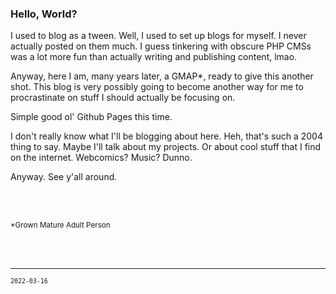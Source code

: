 ### Hello, World?

I used to blog as a tween. Well, I used to set up blogs for myself. I never actually posted on them much. I guess tinkering with obscure PHP CMSs was a lot more fun than actually writing and publishing content, lmao.

Anyway, here I am, many years later, a GMAP*, ready to give this another shot. This blog is very possibly going to become another way for me to procrastinate on stuff I should actually be focusing on.

Simple good ol' Github Pages this time.

I don't really know what I'll be blogging about here. Heh, that's such a 2004 thing to say. Maybe I'll talk about my projects. Or about cool stuff that I find on the internet. Webcomics? Music? Dunno.


Anyway. See y'all around.


<br>
<br>

<small>\*Grown Mature Adult Person</small>

<br> 
<br>

-----

<small>`2022-03-16`</smalll>


